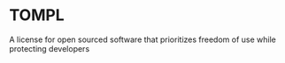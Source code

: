 # TOMPL
A license for open sourced software that prioritizes freedom of use while protecting developers
